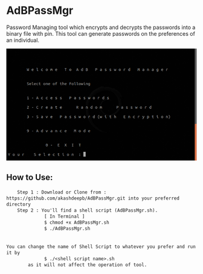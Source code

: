 # AdBPassMgr
Password Managing tool which encrypts and decrypts the passwords into a binary file with pin. This tool can generate passwords on the preferences of an individual.

<img src="AdBPassMgr.png">


## How to Use: 
        Step 1 : Download or Clone from : https://github.com/akashdeepb/AdBPassMgr.git into your preferred directory
        Step 2 : You'll find a shell script (AdBPassMgr.sh). 
                  [ In Terminal ] 
                  $ chmod +x AdBPassMgr.sh
                  $ ./AdBPassMgr.sh
   
    
    You can change the name of Shell Script to whatever you prefer and run it by 
                  $ ./<shell script name>.sh
            as it will not affect the operation of tool.
